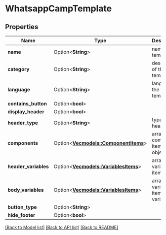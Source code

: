 # WhatsappCampTemplate

## Properties

Name | Type | Description | Notes
------------ | ------------- | ------------- | -------------
**name** | Option<**String**> | name of the template | [optional]
**category** | Option<**String**> | description of the template | [optional]
**language** | Option<**String**> | language of the template | [optional]
**contains_button** | Option<**bool**> |  | [optional]
**display_header** | Option<**bool**> |  | [optional]
**header_type** | Option<**String**> | type of header | [optional]
**components** | Option<[**Vec<models::ComponentItems>**](componentItems.md)> | array of component item objects | [optional]
**header_variables** | Option<[**Vec<models::VariablesItems>**](variablesItems.md)> | array of variables item object | [optional]
**body_variables** | Option<[**Vec<models::VariablesItems>**](variablesItems.md)> | array of variables item variables | [optional]
**button_type** | Option<**String**> |  | [optional]
**hide_footer** | Option<**bool**> |  | [optional]

[[Back to Model list]](../README.md#documentation-for-models) [[Back to API list]](../README.md#documentation-for-api-endpoints) [[Back to README]](../README.md)


